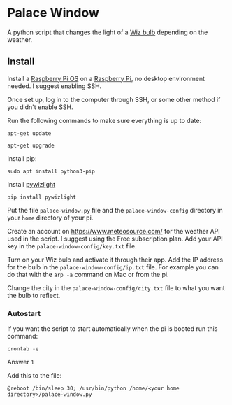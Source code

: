 # Palace Window

A python script that changes the light of a [Wiz bulb](https://www.wizconnected.com/en-ca/products/bulbs) depending on the weather.

## Install

Install a [Raspberry Pi OS](https://www.raspberrypi.com/software/) on a [Raspberry Pi](https://www.raspberrypi.com/products/), no desktop environment needed. I suggest enabling SSH.

Once set up, log in to the computer through SSH, or some other method if you didn't enable SSH.

Run the following commands to make sure everything is up to date:

`apt-get update`

`apt-get upgrade`

Install pip:

`sudo apt install python3-pip`

Install [pywizlight](https://github.com/sbidy/pywizlight)

`pip install pywizlight`

Put the file `palace-window.py` file and the `palace-window-config` directory in your `home` directory of your pi.

Create an account on https://www.meteosource.com/ for the weather API used in the script. I suggest using the Free subscription plan. Add your API key in the `palace-window-config/key.txt` file.

Turn on your Wiz bulb and activate it through their app. Add the IP address for the bulb in the `palace-window-config/ip.txt` file. For example you can do that with the `arp -a` command on Mac or from the pi.

Change the city in the `palace-window-config/city.txt` file to what you want the bulb to reflect.

### Autostart

If you want the script to start automatically when the pi is booted run this command:

`crontab -e`

Answer `1`

Add this to the file:

`@reboot /bin/sleep 30; /usr/bin/python /home/<your home directory>/palace-window.py`